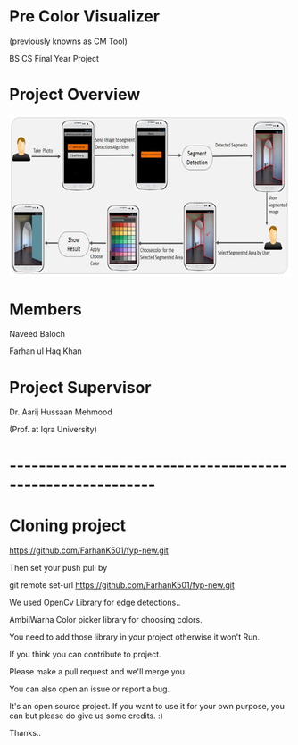 # Pre Color Visualizer
(previously knowns as CM Tool)

BS CS Final Year Project

# Project Overview
![alt tag](https://github.com/FarhanK501/fyp-new/blob/master/res/drawable-hdpi/projectsummary.png)

# Members
Naveed Baloch

Farhan ul Haq Khan

# Project Supervisor
Dr. Aarij Hussaan Mehmood

(Prof. at Iqra University)

# ----------------------------------------------------------
# Cloning project 
https://github.com/FarhanK501/fyp-new.git

Then set your push pull by

git remote set-url https://github.com/FarhanK501/fyp-new.git

We used OpenCv Library for edge detections..

AmbilWarna Color picker library for choosing colors.

You need to add those library in your project otherwise it won't Run.

If you think you can contribute to project.

Please make a pull request and we'll merge you.

You can also open an issue or report a bug.

It's an open source project. If you want to use it for your own purpose, you can but please do give us some credits. :)

Thanks..

